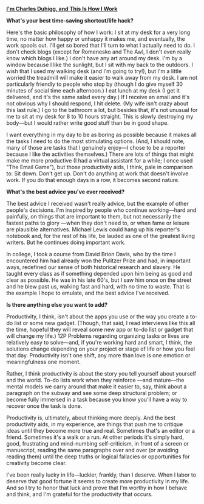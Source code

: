 **[I'm Charles Duhigg, and This Is How I Work](http://lifehacker.com/im-charles-duhigg-and-this-is-how-i-work-1511638172)**

**What's your best time-saving shortcut/life hack?**

Here's the basic philosophy of how I work: I sit at my desk for a very long time, no matter how happy or unhappy it makes me, and eventually, the work spools out. I'll get so bored that I'll turn to what I actually need to do. I don't check blogs (except for Romenesko and The Awl, I don't even really know which blogs I like.) I don't have any art around my desk. I'm by a window because I like the sunlight, but I sit with my back to the outdoors. I wish that I used my walking desk (and I'm going to try!), but I'm a little worried the treadmill will make it easier to walk away from my desk. I am not particularly friendly to people who stop by (though I do give myself 30 minutes of social time each afternoon.) I eat lunch at my desk (I get it delivered, and it's the same salad every day.) If I receive an email and it's not obvious why I should respond, I hit delete. (My wife isn't crazy about this last rule.) I go to the bathroom a lot, but besides that, it's not unusual for me to sit at my desk for 8 to 10 hours straight. This is slowly destroying my body—but I would rather write good stuff than be in good shape. 

I want everything in my day to be as boring as possible because it makes all the tasks I need to do the most stimulating options. (And, I should note, many of those are tasks that I genuinely enjoy—I chose to be a reporter because I like the activities themselves.) There are lots of things that might make me more productive (I had a virtual assistant for a while; I once used "The Email Game"), but those productivity aids, I think, pale in comparison to: Sit down. Don't get up. Don't do anything at work that doesn't involve work. If you do that enough days in a row, it becomes second nature.


**What's the best advice you've ever received?**

The best advice I received wasn't really advice, but the example of other people's decisions. I'm inspired by people who continue working—hard and painfully, on things that are important to them, but not necessarily the fastest paths to glory —when they don't need to, or when fame or leisure are plausible alternatives. Michael Lewis could hang up his reporter's notebook and, for the rest of his life, be lauded as one of the greatest living writers. But he continues doing important work.

In college, I took a course from David Brion Davis, who by the time I encountered him had already won the Pulitzer Prize and had, in important ways, redefined our sense of both historical research and slavery. He taught every class as if something depended upon him being as good and clear as possible. He was in his late 60's, but I saw him once on the street and he blew past us, walking fast and hard, with no time to waste. That is the example I hope to emulate, and the best advice I've received.

**Is there anything else you want to add?**

Productivity, I think, isn't about the apps you use or the way you create a to-do list or some new gadget. (Though, that said, I read interviews like this all the time, hopeful they will reveal some new app or to-do list or gadget that will change my life.) 12P
Problems regarding organizing tasks or lives are relatively easy to solve—and, if you're working hard and smart, I think, the solutions change depending on your project or stage of life or how you feel that day. Productivity isn't one shift, any more than love is one emotion or meaningfulness one moment.

Rather, I think productivity is about the story you tell yourself about yourself and the world. To-do lists work when they reinforce —and mature—the mental models we carry around that make it easier to, say, think about a paragraph on the subway and see some deep structural problem; or become fully immersed in a task because you know you'll have a way to recover once the task is done.

Productivity is, ultimately, about thinking more deeply. And the best productivity aids, in my experience, are things that push me to critique ideas until they become more true and real. Sometimes that's an editor or a friend. Sometimes it's a walk or a run. At other periods it's simply hard, good, frustrating and mind-numbing self-criticism, in front of a screen or manuscript, reading the same paragraphs over and over (or avoiding reading them) until the deep truths or logical fallacies or opportunities for creativity become clear.

I've been really lucky in life—luckier, frankly, than I deserve. When I labor to deserve that good fortune it seems to create more productivity in my life. And so I try to honor that luck and prove that I'm worthy in how I behave and think, and I'm grateful for the productivity that occurs.